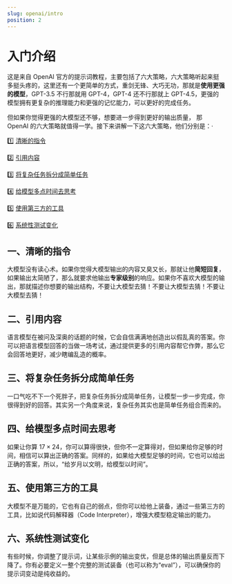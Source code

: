 ```yaml
---
slug: openai/intro
position: 2
---
```


# 入门介绍

这是来自 OpenAI 官方的提示词教程，主要包括了六大策略，六大策略听起来挺多挺头疼的，这里还有一个更简单的方式，重剑无锋、大巧无功，那就是**使用更强的模型**，GPT-3.5 不行那就用 GPT-4，GPT-4 还不行那就上 GPT-4.5，更强的模型拥有更复杂的推理能力和更强的记忆能力，可以更好的完成任务。

但如果你觉得更强的大模型还不够，想要进一步得到更好的输出质量， 那 OpenAI 的六大策略就值得一学。接下来讲解一下这六大策略，他们分别是：·

1️⃣ [清晰的指令](https://doc.starflow.tech/docs/openai/01)

2️⃣ [引用内容](https://doc.starflow.tech/docs/openai/02)

3️⃣ [将复杂任务拆分成简单任务](https://doc.starflow.tech/docs/openai/03)

4️⃣ [给模型多点时间去思考](https://doc.starflow.tech/docs/openai/04)

5️⃣ [使用第三方的工具](https://doc.starflow.tech/docs/openai/05)

6️⃣ [系统性测试变化](https://doc.starflow.tech/docs/openai/06)


## 一、清晰的指令

大模型没有读心术。如果你觉得大模型输出的内容又臭又长，那就让他**简短回复**，如果输出太简陋了，那么就要求他输出**专家级别**的响应。如果你不喜欢大模型的输出，那就描述你想要的输出结构，不要让大模型去猜！不要让大模型去猜！不要让大模型去猜！

## 二、引用内容

语言模型在被问及深奥的话题的时候，它会自信满满地创造出以假乱真的答案。你可以把语言模型回答的当做一场考试，通过提供更多的引用内容帮它作弊，那么它会回答地更好，减少瞎编乱造的概率。


## 三、将复杂任务拆分成简单任务

一口气吃不下一个死胖子，把复杂任务拆分成简单任务，让模型一步一步完成，你很得到好的回答。其实另一个角度来说，复杂任务其实也是简单任务组合而来的。

## 四、给模型多点时间去思考

如果让你算 $17 \times 24$，你可以算得很快，但你不一定算得对，但如果给你足够的时间，相信可以算出正确的答案。同样的，如果给大模型足够的时间，它也可以给出正确的答案，所以，“给岁月以文明，给模型以时间”。

## 五、使用第三方的工具

大模型不是万能的，它也有自己的弱点，但你可以给他上装备，通过一些第三方的工具，比如说代码解释器（Code Interpreter），增强大模型稳定输出的能力。

## 六、系统性测试变化

有些时候，你调整了提示词，让某些示例的输出变优，但是总体的输出质量反而下降了。你有必要定义一整个完整的测试装备（也可以称为“eval”），可以确保你的提示词变动是纯收益的。
